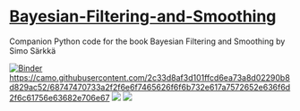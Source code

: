 # [Bayesian-Filtering-and-Smoothing](https://www.cambridge.org/fi/academic/subjects/statistics-probability/applied-probability-and-stochastic-networks/bayesian-filtering-and-smoothing?format=HB=)
Companion Python code for the book Bayesian Filtering and Smoothing by Simo Särkkä

[![Binder](http://mybinder.org/badge.svg)](https://beta.mybinder.org/v2/gh/AdrienCorenflos/Bayesian-Filtering-and-Smoothing/master)
https://camo.githubusercontent.com/2c33d8af3d101ffcd6ea73a8d02290b8d829ac52/68747470733a2f2f6e6f7465626f6f6b732e617a7572652e636f6d2f6c61756e63682e706e67
<a href="https://colab.research.google.com/github/AdrienCorenflos/Bayesian-Filtering-and-Smoothing"><img src="https://colab.research.google.com/img/colab_favicon_256px.png" /></a>
<a href="https://notebooks.azure.com/import/gh/AdrienCorenflos/Bayesian-Filtering-and-Smoothing"><img src="https://notebooks.azure.com/launch.png" /></a>
